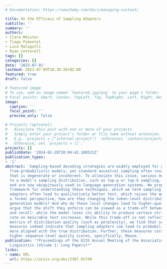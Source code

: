 ```yaml
---
# Documentation: https://wowchemy.com/docs/managing-content/

title: On the Efficacy of Sampling Adapters
subtitle: ''
summary: ''
authors:
- Clara Meister
- Tiago Pimentel
- Luca Malagutti
- Ryan Cotterell
tags: []
categories: []
date: '2023-07-01'
lastmod: 2023-07-09T16:30:26+02:00
featured: true
draft: false

# Featured image
# To use, add an image named `featured.jpg/png` to your page's folder.
# Focal points: Smart, Center, TopLeft, Top, TopRight, Left, Right, BottomLeft, Bottom, BottomRight.
image:
  caption: ''
  focal_point: ''
  preview_only: false

# Projects (optional).
#   Associate this post with one or more of your projects.
#   Simply enter your project's folder or file name without extension.
#   E.g. `projects = ["internal-project"]` references `content/project/deep-learning/index.md`.
#   Otherwise, set `projects = []`.
projects: []
publishDate: '2024-02-28T20:04:42.180531Z'
publication_types:
- '1'
abstract: 'Sampling-based decoding strategies are widely employed for generating text
  from probabilistic models, yet standard ancestral sampling often results in text
  that is degenerate or incoherent. To alleviate this issue, various modifications
  to a model’s sampling distribution, such as top-p or top-k sampling, have been introduced
  and are now ubiquitously used in language generation systems. We propose a unified
  framework for understanding these techniques, which we term sampling adapters. Sampling
  adapters often lead to qualitatively better text, which raises the question: From
  a formal perspective, how are they changing the token-level distributions of language
  generation models? And why do these local changes lead to higher-quality text? We
  argue that the shift they enforce can be viewed as a trade-off between precision
  and recall: while the model loses its ability to produce certain strings, its precision
  rate on desirable text increases. While this trade-off is not reflected in standard
  metrics of distribution quality (such as perplexity), we find that several precision-emphasizing
  measures indeed indicate that sampling adapters can lead to probability distributions
  more aligned with the true distribution. Further, these measures correlate with
  higher sequence-level quality scores, specifically, Mauve.'
publication: '*Proceedings of the 61th Annual Meeting of the Association for Computational
  Linguistics (Volume 1: Long Papers)*'
links:
- name: URL
  url: https://arxiv.org/abs/2307.03749
---
```


